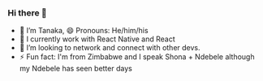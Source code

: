 ### Hi there 👋

- 🔭 I’m Tanaka, 😄 Pronouns: He/him/his
- 🌱 I currently work with React Native and React
- 🤔 I’m looking to network and connect with other devs.
- ⚡ Fun fact: I'm from Zimbabwe and I speak Shona + Ndebele although my Ndebele has seen better days

<!-- [![Top Langs](https://github-readme-stats.vercel.app/api/top-langs/?username=nditanaka)](https://github.com/anuraghazra/github-readme-stats) -->

